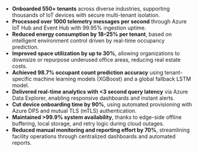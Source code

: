 - **Onboarded 550+ tenants** across diverse industries, supporting thousands of IoT devices with secure multi-tenant isolation.
- **Processed over 1000 telemetry messages per second** through Azure IoT Hub and Event Hub with 99.95% ingestion uptime.
- **Reduced energy consumption by 18–25% per tenant**, based on intelligent environment control driven by real-time occupancy prediction.
- **Improved space utilization by up to 30%**, allowing organizations to downsize or repurpose underused office areas, reducing real estate costs.
- **Achieved 98.7% occupant count prediction accuracy** using tenant-specific machine learning models (XGBoost) and a global fallback LSTM model.
- **Delivered real-time analytics with <3 second query latency** via Azure Data Explorer, enabling responsive dashboards and instant alerts.
- **Cut device onboarding time by 90%**, using automated provisioning with Azure DPS and mutual TLS (mTLS) authentication.
- **Maintained >99.9% system availability**, thanks to edge-side offline buffering, local storage, and retry logic during cloud outages.
- **Reduced manual monitoring and reporting effort by 70%**, streamlining facility operations through centralized dashboards and automated reports.

